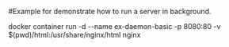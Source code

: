 #Example for demonstrate how to run a server in background.

docker container run -d --name ex-daemon-basic -p 8080:80 -v $(pwd)/html:/usr/share/nginx/html nginx
